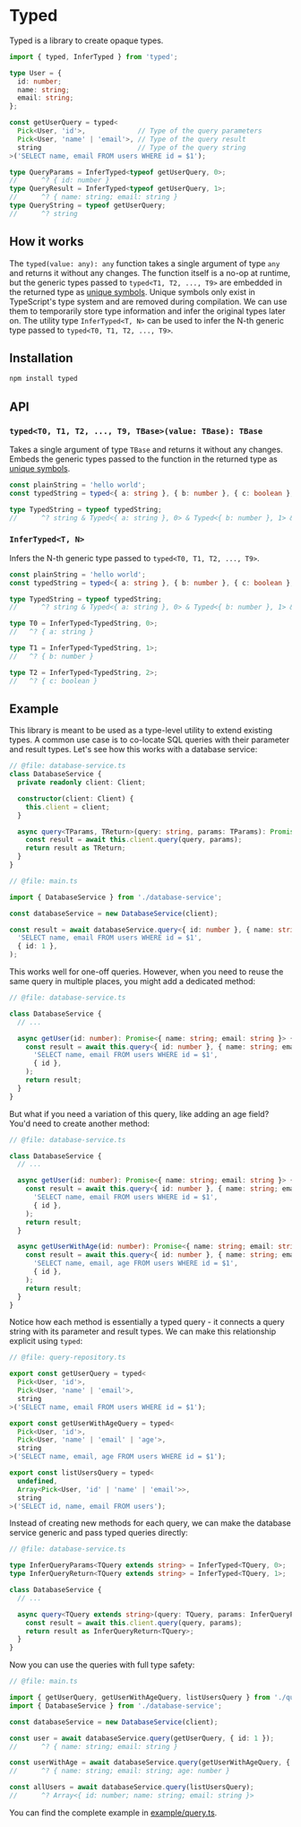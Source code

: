 # Typed

Typed is a library to create opaque types.

```ts
import { typed, InferTyped } from 'typed';

type User = {
  id: number;
  name: string;
  email: string;
};

const getUserQuery = typed<
  Pick<User, 'id'>,             // Type of the query parameters
  Pick<User, 'name' | 'email'>, // Type of the query result
  string                        // Type of the query string
>('SELECT name, email FROM users WHERE id = $1');

type QueryParams = InferTyped<typeof getUserQuery, 0>;
//      ^? { id: number }
type QueryResult = InferTyped<typeof getUserQuery, 1>;
//      ^? { name: string; email: string }
type QueryString = typeof getUserQuery;
//      ^? string
``` 

## How it works

The `typed(value: any): any` function takes a single argument of type `any` and returns it without any changes. The function itself is a no-op at runtime, but the generic types passed to `typed<T1, T2, ..., T9>` are embedded in the returned type as [unique symbols](https://www.typescriptlang.org/docs/handbook/symbols.html#unique-symbol). 
Unique symbols only exist in TypeScript's type system and are removed during compilation. We can use them to temporarily store type information and infer the original types later on. 
The utility type `InferTyped<T, N>` can be used to infer the N-th generic type passed to `typed<T0, T1, T2, ..., T9>`.

## Installation

```bash
npm install typed
```

## API

### `typed<T0, T1, T2, ..., T9, TBase>(value: TBase): TBase`

Takes a single argument of type `TBase` and returns it without any changes.
Embeds the generic types passed to the function in the returned type as [unique symbols](https://www.typescriptlang.org/docs/handbook/symbols.html#unique-symbol).

```ts
const plainString = 'hello world';
const typedString = typed<{ a: string }, { b: number }, { c: boolean }, typeof plainString>(plainString);

type TypedString = typeof typedString;
//      ^? string & Typed<{ a: string }, 0> & Typed<{ b: number }, 1> & Typed<{ c: boolean }, 2>
```

### `InferTyped<T, N>`

Infers the N-th generic type passed to `typed<T0, T1, T2, ..., T9>`.

```ts
const plainString = 'hello world';
const typedString = typed<{ a: string }, { b: number }, { c: boolean }, typeof plainString>(plainString);

type TypedString = typeof typedString;
//      ^? string & Typed<{ a: string }, 0> & Typed<{ b: number }, 1> & Typed<{ c: boolean }, 2>

type T0 = InferTyped<TypedString, 0>;
//   ^? { a: string }

type T1 = InferTyped<TypedString, 1>;
//   ^? { b: number }

type T2 = InferTyped<TypedString, 2>;
//   ^? { c: boolean }
```

## Example

This library is meant to be used as a type-level utility to extend existing types.
A common use case is to co-locate SQL queries with their parameter and result types.
Let's see how this works with a database service:

```ts
// @file: database-service.ts
class DatabaseService {
  private readonly client: Client;

  constructor(client: Client) {
    this.client = client;
  }

  async query<TParams, TReturn>(query: string, params: TParams): Promise<TReturn> {
    const result = await this.client.query(query, params);
    return result as TReturn;
  }
}

// @file: main.ts

import { DatabaseService } from './database-service';

const databaseService = new DatabaseService(client);

const result = await databaseService.query<{ id: number }, { name: string; email: string }>(
  'SELECT name, email FROM users WHERE id = $1',
  { id: 1 },
);
```

This works well for one-off queries. However, when you need to reuse the same query in multiple places, you might add a dedicated method:

```ts
// @file: database-service.ts

class DatabaseService {
  // ...

  async getUser(id: number): Promise<{ name: string; email: string }> {
    const result = await this.query<{ id: number }, { name: string; email: string }>(
      'SELECT name, email FROM users WHERE id = $1',
      { id },
    );
    return result;
  }
}
```

But what if you need a variation of this query, like adding an age field? You'd need to create another method:

```ts
// @file: database-service.ts

class DatabaseService {
  // ...

  async getUser(id: number): Promise<{ name: string; email: string }> {
    const result = await this.query<{ id: number }, { name: string; email: string }>(
      'SELECT name, email FROM users WHERE id = $1',
      { id },
    );
    return result;
  }

  async getUserWithAge(id: number): Promise<{ name: string; email: string; age: number }> {
    const result = await this.query<{ id: number }, { name: string; email: string; age: number }>(
      'SELECT name, email, age FROM users WHERE id = $1',
      { id },
    );
    return result;
  }
}
```

Notice how each method is essentially a typed query - it connects a query string with its parameter and result types. We can make this relationship explicit using `typed`:

```ts
// @file: query-repository.ts

export const getUserQuery = typed<
  Pick<User, 'id'>,
  Pick<User, 'name' | 'email'>,
  string
>('SELECT name, email FROM users WHERE id = $1');

export const getUserWithAgeQuery = typed<
  Pick<User, 'id'>,
  Pick<User, 'name' | 'email' | 'age'>,
  string
>('SELECT name, email, age FROM users WHERE id = $1');

export const listUsersQuery = typed<
  undefined,
  Array<Pick<User, 'id' | 'name' | 'email'>>,
  string
>('SELECT id, name, email FROM users');
```

Instead of creating new methods for each query, we can make the database service generic and pass typed queries directly:

```ts
// @file: database-service.ts

type InferQueryParams<TQuery extends string> = InferTyped<TQuery, 0>;
type InferQueryReturn<TQuery extends string> = InferTyped<TQuery, 1>;

class DatabaseService {
  // ...

  async query<TQuery extends string>(query: TQuery, params: InferQueryParams<TQuery>): Promise<InferQueryReturn<TQuery>> {
    const result = await this.client.query(query, params);
    return result as InferQueryReturn<TQuery>;
  }
}
```

Now you can use the queries with full type safety:

```ts
// @file: main.ts

import { getUserQuery, getUserWithAgeQuery, listUsersQuery } from './query-repository';
import { DatabaseService } from './database-service';

const databaseService = new DatabaseService(client);

const user = await databaseService.query(getUserQuery, { id: 1 });
//      ^? { name: string; email: string }

const userWithAge = await databaseService.query(getUserWithAgeQuery, { id: 1 });
//      ^? { name: string; email: string; age: number }

const allUsers = await databaseService.query(listUsersQuery);
//      ^? Array<{ id: number; name: string; email: string }>
```

You can find the complete example in [example/query.ts](./example/query.ts).
